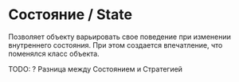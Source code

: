 # Состояние / State

Позволяет объекту варьировать свое поведение при изменении внутреннего состояния. При этом создается впечатление, что поменялся класс объекта.

TODO: ? Разница между Состоянием и Стратегией